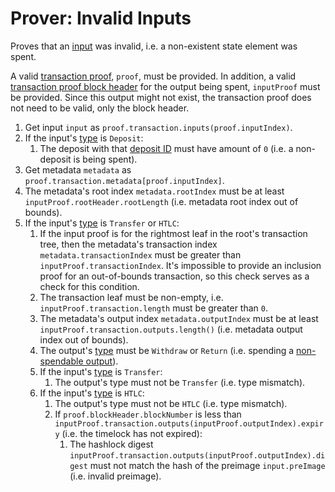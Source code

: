 Prover: Invalid Inputs
===

Proves that an [input](./../1.%20Data%20Structures/Inputs.md) was invalid, i.e. a non-existent state element was spent.

A valid [transaction proof](../2.%20Verifiers/Transaction%20Proof.md), `proof`, must be provided. In addition, a valid [transaction proof block header](././../2.%20Verifiers/Block%20Header.md) for the output being spent, `inputProof` must be provided. Since this output might not exist, the transaction proof does not need to be valid, only the block header.
1. Get input `input` as `proof.transaction.inputs(proof.inputIndex)`.
1. If the input's [type](../1.%20Data%20Structures/Inputs.md) is `Deposit`:
    1. The deposit with that [deposit ID](./../1.%20Data%20Structures/Deposits.md) must have amount of `0` (i.e. a non-deposit is being spent).
1. Get metadata `metadata` as `proof.transaction.metadata[proof.inputIndex]`.
1. The metadata's root index `metadata.rootIndex` must be at least `inputProof.rootHeader.rootLength` (i.e. metadata root index out of bounds).
1. If the input's [type](../1.%20Data%20Structures/Inputs.md) is `Transfer` or `HTLC`:
    1. If the input proof is for the rightmost leaf in the root's transaction tree, then the metadata's transaction index `metadata.transactionIndex` must be greater than `inputProof.transactionIndex`. It's impossible to provide an inclusion proof for an out-of-bounds transaction, so this check serves as a check for this condition.
    1. The transaction leaf must be non-empty, i.e. `inputProof.transaction.length` must be greater than `0`.
    1. The metadata's output index `metadata.outputIndex` must be at least `inputProof.transaction.outputs.length()` (i.e. metadata output index out of bounds).
    1. The output's [type](./../1.%20Data%20Structures/Outputs.md) must be `Withdraw` or `Return` (i.e. spending a [non-spendable output](../1.%20Data%20Structures/Outputs.md)).
    1. If the input's [type](../1.%20Data%20Structures/Inputs.md) is `Transfer`:
        1. The output's type must not be `Transfer` (i.e. type mismatch).
    1. If the input's [type](../1.%20Data%20Structures/Inputs.md) is `HTLC`:
        1. The output's type must not be `HTLC` (i.e. type mismatch).
        1. If `proof.blockHeader.blockNumber` is less than `inputProof.transaction.outputs(inputProof.outputIndex).expiry` (i.e. the timelock has not expired):
            1. The hashlock digest `inputProof.transaction.outputs(inputProof.outputIndex).digest` must not match the hash of the preimage `input.preImage` (i.e. invalid preimage).
